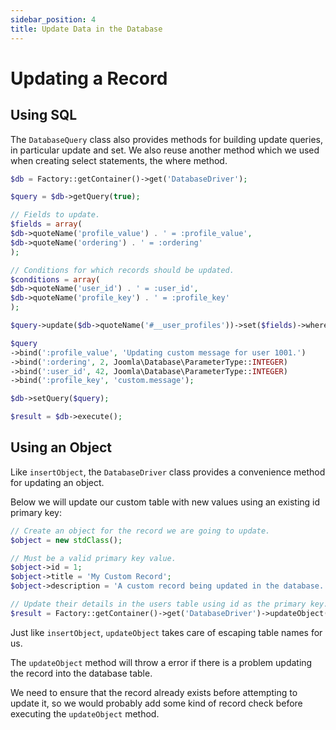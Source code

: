 ```yaml
---
sidebar_position: 4
title: Update Data in the Database
---
```


# Updating a Record

## Using SQL

The `DatabaseQuery` class also provides methods for building update queries, in particular
update and set. We also reuse another method which we used when creating select statements, the where method.

```php
$db = Factory::getContainer()->get('DatabaseDriver');

$query = $db->getQuery(true);

// Fields to update.
$fields = array(
$db->quoteName('profile_value') . ' = :profile_value',
$db->quoteName('ordering') . ' = :ordering'
);

// Conditions for which records should be updated.
$conditions = array(
$db->quoteName('user_id') . ' = :user_id',
$db->quoteName('profile_key') . ' = :profile_key'
);

$query->update($db->quoteName('#__user_profiles'))->set($fields)->where($conditions);

$query
->bind(':profile_value', 'Updating custom message for user 1001.')
->bind(':ordering', 2, Joomla\Database\ParameterType::INTEGER)
->bind(':user_id', 42, Joomla\Database\ParameterType::INTEGER)   
->bind(':profile_key', 'custom.message');

$db->setQuery($query);

$result = $db->execute();
```

## Using an Object

Like `insertObject`, the `DatabaseDriver` class provides a convenience method for updating an object.

Below we will update our custom table with new values using an existing id primary key:

```php
// Create an object for the record we are going to update.
$object = new stdClass();

// Must be a valid primary key value.
$object->id = 1;
$object->title = 'My Custom Record';
$object->description = 'A custom record being updated in the database.';

// Update their details in the users table using id as the primary key.
$result = Factory::getContainer()->get('DatabaseDriver')->updateObject('#__custom_table', $object, 'id');
```

Just like `insertObject`, `updateObject` takes care of escaping table names for us.

The `updateObject` method will throw a error if there is a problem updating the record into the database table.

We need to ensure that the record already exists before attempting to update it, so we would
probably add some kind of record check before executing the `updateObject` method.
